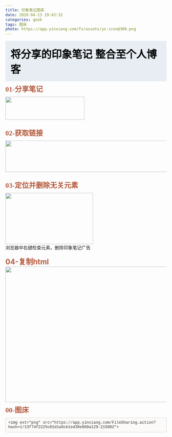 ```yaml
---
title: 印象笔记图床
date: 2020-04-13 19:43:32
categories: geek
tags: 图床
photo: https://app.yinxiang.com/fx/assets/yx-icon@300.png
---
```


<html lang="en"><body class="evernote-webclipper-extension"><div id="root"><div class="sc-gzVnrw iGocLg"><main class="sc-brqgnP cOGBcT sc-dnqmqq huzYba"><div class="sc-eHgmQL dLBsSc"><section><div><div class="ennote"><div><h2 style="font-family: 微软雅黑; margin: 6px 0 10px; padding: 0; font-weight: bold; cursor: text; position: relative; color: #b45b3e; font-size: 22px;"></h2><div style="box-sizing: border-box; position: relative; font-variant-ligatures: normal; font-variant-caps: normal; letter-spacing: normal; orphans: 2; text-align: start; text-indent: 0px; text-transform: none; white-space: normal; widows: 2; -webkit-text-stroke-width: 0px; word-spacing: 0px; background-color: #E7EDF3; word-break: break-all; word-wrap: break-word; tab-size: 4;"><div style="background-color: #E7EDF3; border-radius: 3px; box-sizing: border-box; margin-bottom: 0px; margin-top: 0px; overflow: auto; overflow-x: auto; position: relative; padding: 16px; word-wrap: break-word; overflow-wrap: break-word; word-break: break-word; tab-size: 4;"><div><span style="box-sizing: border-box; color: rgb(0, 0, 0); white-space: pre-wrap; font-family: &quot;Helvetica Neue&quot;; font-weight: bold; line-height: normal;"><font style="font-size: 24pt;">将分享的印象笔记 整合至个人博客</font></span></div></div></div><h2 style="font-family: 微软雅黑; margin: 6px 0 10px; padding: 0; font-weight: bold; cursor: text; position: relative; color: #b45b3e; font-size: 22px;"><span style="font-family: 微软雅黑; font-weight: bold; cursor: text; position: relative; color: #b45b3e; font-size: 22px;">01-分享笔记</span></h2><div><img ext="png" src="https://app.yinxiang.com/FileSharing.action?hash=1/0c0ca727c4efd7c74bb48492cd423327-4562" width="247" height="72" class="en-media"></div><div><br></div><h2 style="font-family: 微软雅黑; margin: 6px 0 10px; padding: 0; font-weight: bold; cursor: text; position: relative; color: #b45b3e; font-size: 22px;"><span style="font-family: 微软雅黑; font-weight: bold; cursor: text; position: relative; color: #b45b3e; font-size: 22px;">02-获取链接</span></h2><div><img ext="png" src="https://app.yinxiang.com/FileSharing.action?hash=1/1a3d9f441db947144aeac14c7aff75a3-13437" width="578" height="98" class="en-media"></div><div><br></div><h2 style="font-family: 微软雅黑; margin: 6px 0 10px; padding: 0; font-weight: bold; cursor: text; position: relative; color: #b45b3e; font-size: 22px;"><span style="font-family: 微软雅黑; font-weight: bold; cursor: text; position: relative; color: #b45b3e; font-size: 22px;">03-定位并删除无关元素</span></h2><div><img ext="png" src="https://app.yinxiang.com/FileSharing.action?hash=1/82f301c4dbfecc5d48307916abd7989f-4284" width="274" height="160" class="en-media"></div><div>浏览器中右键检查元素，删除印象笔记广告</div><div><br></div><div><b style="color: rgb(180, 91, 62); font-size: 17pt;">04-复制html</b><br></div><div><img ext="png" src="https://app.yinxiang.com/FileSharing.action?hash=1/593e4a585a6f6ed19aaf52f6282fbbcb-14442" width="522" height="423" class="en-media"></div><h2 style="font-family: 微软雅黑; margin: 6px 0 10px; padding: 0; font-weight: bold; cursor: text; position: relative; color: #b45b3e; font-size: 22px;"><span style="font-family: 微软雅黑; font-weight: bold; cursor: text; position: relative; color: #b45b3e; font-size: 22px;">00-图床</span></h2><div style="box-sizing: border-box; padding: 8px; font-family: Monaco, Menlo, Consolas, &quot;Courier New&quot;, monospace; font-size: 12px; color: rgb(51, 51, 51); border-radius: 4px; background-color: rgb(251, 250, 248); border: 1px solid rgba(0, 0, 0, 0.15);-en-codeblock:true;"><div>&lt;img ext="png" src="https://app.yinxiang.com/FileSharing.action?hash=1/13f74f2225c01d1a6cb1ed30e860a129-215002"&gt;</div></div><div><br></div></div></div></div></section><div class="sc-hSdWYo gLDQQf"></div><div class="sc-jWBwVP eBgsec"><a href="https://www.yinxiang.com/download/"></a></div></div></main></div></div></body></html>